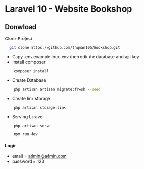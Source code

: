 # Laravel 10 - Website Bookshop


## Donwload

Clone Project

```bash
  git clone https://github.com/thquan105/Bookshop.git
```

-   Copy .env.example into .env then edit the database and api key
- Install composer
```bash
    composer install
```
- Create Database
```bash
    php artisan artisan migrate:fresh --seed
```
- Create link storage
```bash
    php artisan storage:link
```
- Serving Laravel

```bash
    php artisan serve
```

```bash
    npm run dev
```
#### Login

-   email = admin@admin.com
-   password = 123
